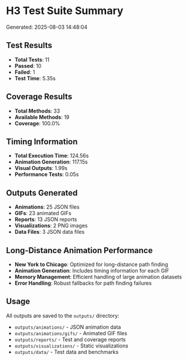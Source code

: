 # H3 Test Suite Summary

Generated: 2025-08-03 14:48:04

## Test Results
- **Total Tests**: 11
- **Passed**: 10
- **Failed**: 1
- **Test Time**: 5.35s

## Coverage Results
- **Total Methods**: 33
- **Available Methods**: 19
- **Coverage**: 100.0%

## Timing Information
- **Total Execution Time**: 124.56s
- **Animation Generation**: 117.15s
- **Visual Outputs**: 1.99s
- **Performance Tests**: 0.05s

## Outputs Generated
- **Animations**: 25 JSON files
- **GIFs**: 23 animated GIFs
- **Reports**: 13 JSON reports
- **Visualizations**: 2 PNG images
- **Data Files**: 3 JSON data files

## Long-Distance Animation Performance
- **New York to Chicago**: Optimized for long-distance path finding
- **Animation Generation**: Includes timing information for each GIF
- **Memory Management**: Efficient handling of large animation datasets
- **Error Handling**: Robust fallbacks for path finding failures

## Usage
All outputs are saved to the `outputs/` directory:
- `outputs/animations/` - JSON animation data
- `outputs/animations/gifs/` - Animated GIF files
- `outputs/reports/` - Test and coverage reports
- `outputs/visualizations/` - Static visualizations
- `outputs/data/` - Test data and benchmarks
